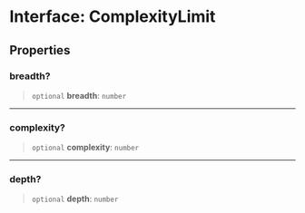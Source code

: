 # Interface: ComplexityLimit

## Properties

### breadth?

> `optional` **breadth**: `number`

---

### complexity?

> `optional` **complexity**: `number`

---

### depth?

> `optional` **depth**: `number`
